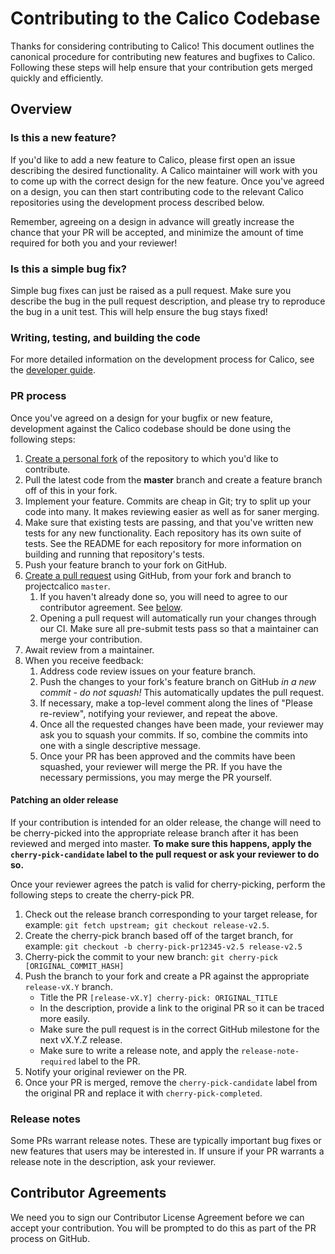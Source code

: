 # Contributing to the Calico Codebase

Thanks for considering contributing to Calico! This document outlines the canonical procedure for contributing new features
and bugfixes to Calico. Following these steps will help ensure that your contribution gets merged quickly and
efficiently.

## Overview

### Is this a new feature?

If you'd like to add a new feature to Calico, please first open an issue describing the desired functionality. A Calico
maintainer will work with you to come up with the correct design for the new feature. Once you've agreed on a design, you can then
start contributing code to the relevant Calico repositories using the development process described below.

Remember, agreeing on a design in advance will greatly increase the chance that your PR will be accepted, and minimize the amount of time required
for both you and your reviewer!

### Is this a simple bug fix?

Simple bug fixes can just be raised as a pull request. Make sure you describe the bug in the pull request description,
and please try to reproduce the bug in a unit test. This will help ensure the bug stays fixed!

### Writing, testing, and building the code

For more detailed information on the development process for Calico, see the [developer guide](DEVELOPER_GUIDE.md).

### PR process

Once you've agreed on a design for your bugfix or new feature, development against the Calico codebase should be done using the following steps:

1. [Create a personal fork][fork] of the repository to which you'd like to contribute.
1. Pull the latest code from the **master** branch and create a feature branch off of this in your fork.
1. Implement your feature. Commits are cheap in Git; try to split up your code into many. It makes reviewing easier as well as for saner merging.
1. Make sure that existing tests are passing, and that you've written new tests for any new functionality. Each repository has its own suite of tests. See the README for each
   repository for more information on building and running that repository's tests.
1. Push your feature branch to your fork on GitHub.
1. [Create a pull request][pulls] using GitHub, from your fork and branch to projectcalico `master`.
    1. If you haven't already done so, you will need to agree to our contributor agreement. See [below](#contributor-agreements).
    1. Opening a pull request will automatically run your changes through our CI. Make sure all pre-submit tests pass so that a maintainer can merge your contribution.
1. Await review from a maintainer.
1. When you receive feedback:
    1. Address code review issues on your feature branch.
    1. Push the changes to your fork's feature branch on GitHub _in a new commit - do not squash!_ This automatically updates the pull request.
    1. If necessary, make a top-level comment along the lines of "Please re-review", notifying your reviewer, and repeat the above.
    1. Once all the requested changes have been made, your reviewer may ask you to squash your commits. If so, combine the commits into one with a single descriptive message.
    1. Once your PR has been approved and the commits have been squashed, your reviewer will merge the PR. If you have the necessary permissions, you may merge the PR yourself.

#### Patching an older release

If your contribution is intended for an older release, the change will need to be cherry-picked into the appropriate release branch after it has been reviewed
and merged into master. **To make sure this happens, apply the `cherry-pick-candidate` label to the pull request or ask your reviewer to do so.**

Once your reviewer agrees the patch is valid for cherry-picking, perform the following steps to create the cherry-pick PR.

1. Check out the release branch corresponding to your target release, for example: `git fetch upstream; git checkout release-v2.5`.
1. Create the cherry-pick branch based off of the target branch, for example: `git checkout -b cherry-pick-pr12345-v2.5 release-v2.5`
1. Cherry-pick the commit to your new branch: `git cherry-pick [ORIGINAL_COMMIT_HASH]`
1. Push the branch to your fork and create a PR against the appropriate `release-vX.Y` branch.
   - Title the PR `[release-vX.Y] cherry-pick: ORIGINAL_TITLE`
   - In the description, provide a link to the original PR so it can be traced more easily.
   - Make sure the pull request is in the correct GitHub milestone for the next vX.Y.Z release.
   - Make sure to write a release note, and apply the `release-note-required` label to the PR.
1. Notify your original reviewer on the PR.
1. Once your PR is merged, remove the `cherry-pick-candidate` label from the original PR and replace it with `cherry-pick-completed`.

### Release notes

Some PRs warrant release notes. These are typically important bug fixes or new features that users may be interested in. If unsure if your PR warrants
a release note in the description, ask your reviewer.

## Contributor Agreements

We need you to sign our Contributor License Agreement before we can accept your
contribution. You will be prompted to do this as part of the PR process
on GitHub.

[fork]: https://help.github.com/articles/fork-a-repo/
[pulls]: https://help.github.com/articles/creating-a-pull-request/
